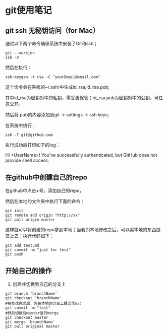 # git使用笔记

## git ssh 无秘钥访问（for Mac）

通过以下两个命令确保系统中安装了Git和ssh；

```Shell
git --version
ssh -V
```

然后在执行：

```shell
ssh-keygen -t rsa -C "yourEmail@email.com"
```

这个命令会在系统的~/.ssh/中生成id_rsa,id_rsa.pub;

其中id_rsa为密钥对中的私钥，需妥善保管；id_rsa.pub为密钥对中的公钥，可任意公开。

然后将.pub的内容添加到git -> settings -> ssh keys;

在系统中执行：

```shell
ssh -T git@github.com
```

执行成功后打印如下的log：

Hi \<UserName\>! You've successfully authenticated, but GitHub does not provide shell access.



## 在github中创建自己的repo

在github中点击+号，添加自己的repo，

然后在本地的文件夹中执行下面的命令：

```shell
git init
git remote add origin "http://xx"
git pull origin master
```

这样就可以将创建的repo拿到本地；当我们本地修改之后，可以奖本地的东西提交上去；执行代码如下：

```shell
git add test.md
git commit -m "just for test"
git push
```

## 开始自己的操作

1. 创建并切换到自己的分支上

```Shell
git branch 'branchName'
git checkout 'branchName'
#在修改完之后，先在本地的分支上提交代码；
git commit -m "test"
#然后切换后master进行merge
git checkout master
git merge 'branchName'
git pull original master
```



